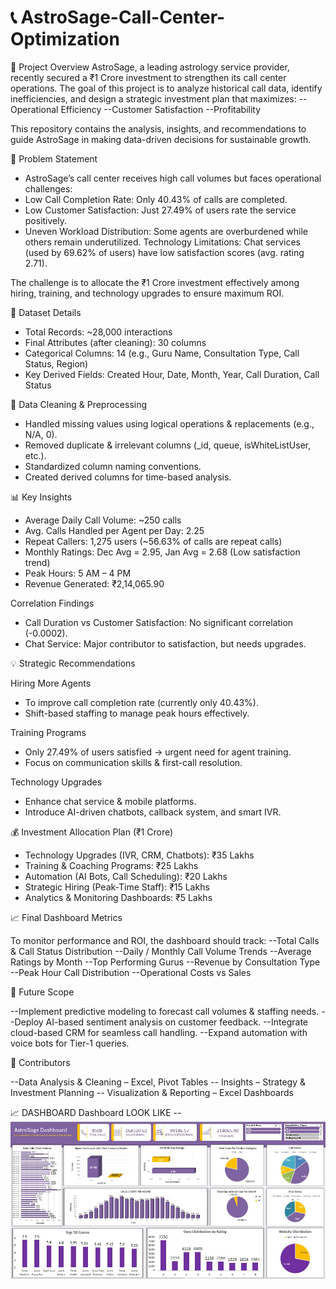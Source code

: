 # 📞 AstroSage-Call-Center-Optimization

🚀 Project Overview
AstroSage, a leading astrology service provider, recently secured a ₹1 Crore investment to strengthen its call center operations. The goal of this project is to analyze historical call data, identify inefficiencies, and design a strategic investment plan that maximizes:
--Operational Efficiency
--Customer Satisfaction
--Profitability

This repository contains the analysis, insights, and recommendations to guide AstroSage in making data-driven decisions for sustainable growth.

📌 Problem Statement

- AstroSage’s call center receives high call volumes but faces operational challenges:
- Low Call Completion Rate: Only 40.43% of calls are completed.
- Low Customer Satisfaction: Just 27.49% of users rate the service positively.
- Uneven Workload Distribution: Some agents are overburdened while others remain underutilized.
Technology Limitations: Chat services (used by 69.62% of users) have low satisfaction scores (avg. rating 2.71).

The challenge is to allocate the ₹1 Crore investment effectively among hiring, training, and technology upgrades to ensure maximum ROI.

📂 Dataset Details

- Total Records: ~28,000 interactions
- Final Attributes (after cleaning): 30 columns
- Categorical Columns: 14 (e.g., Guru Name, Consultation Type, Call Status, Region)
- Key Derived Fields: Created Hour, Date, Month, Year, Call Duration, Call Status

🔧 Data Cleaning & Preprocessing

- Handled missing values using logical operations & replacements (e.g., N/A, 0).
- Removed duplicate & irrelevant columns (_id, queue, isWhiteListUser, etc.).
- Standardized column naming conventions.
- Created derived columns for time-based analysis.

📊 Key Insights

- Average Daily Call Volume: ~250 calls
- Avg. Calls Handled per Agent per Day: 2.25
- Repeat Callers: 1,275 users (~56.63% of calls are repeat calls)
- Monthly Ratings: Dec Avg = 2.95, Jan Avg = 2.68 (Low satisfaction trend)
- Peak Hours: 5 AM – 4 PM
- Revenue Generated: ₹2,14,065.90

Correlation Findings
- Call Duration vs Customer Satisfaction: No significant correlation (-0.0002).
- Chat Service: Major contributor to satisfaction, but needs upgrades.

💡 Strategic Recommendations

Hiring More Agents
- To improve call completion rate (currently only 40.43%).
- Shift-based staffing to manage peak hours effectively.

Training Programs
- Only 27.49% of users satisfied → urgent need for agent training.
- Focus on communication skills & first-call resolution.

Technology Upgrades
- Enhance chat service & mobile platforms.
- Introduce AI-driven chatbots, callback system, and smart IVR.

💰 Investment Allocation Plan (₹1 Crore)

- Technology Upgrades (IVR, CRM, Chatbots): ₹35 Lakhs
- Training & Coaching Programs: ₹25 Lakhs
- Automation (AI Bots, Call Scheduling): ₹20 Lakhs
- Strategic Hiring (Peak-Time Staff): ₹15 Lakhs
- Analytics & Monitoring Dashboards: ₹5 Lakhs

📈 Final Dashboard Metrics

To monitor performance and ROI, the dashboard should track:
--Total Calls & Call Status Distribution
--Daily / Monthly Call Volume Trends
--Average Ratings by Month
--Top Performing Gurus
--Revenue by Consultation Type
--Peak Hour Call Distribution
--Operational Costs vs Sales

🔮 Future Scope

--Implement predictive modeling to forecast call volumes & staffing needs.
--Deploy AI-based sentiment analysis on customer feedback.
--Integrate cloud-based CRM for seamless call handling.
--Expand automation with voice bots for Tier-1 queries.

🙌 Contributors

--Data Analysis & Cleaning – Excel, Pivot Tables
-- Insights – Strategy & Investment Planning
-- Visualization & Reporting – Excel Dashboards 

📈 DASHBOARD 
Dashboard LOOK LIKE -- ![Alt Text](https://github.com/Gagan-S001/AstroSage-Call-Center-Optimization/blob/main/AstroSage%20Analysis%20Dashboard.jpg)


